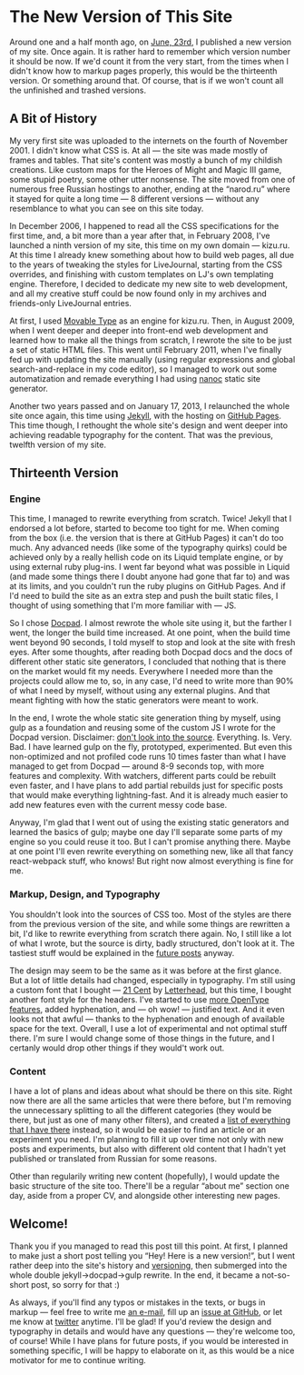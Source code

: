 # The New Version of This Site

Around one and a half month ago, on [June, 23rd](*yep "Yep, it was more than a month from the publishing of a site till I published this post — I wanted to see how the new site would work in production and fix some things here and there."), I published a new version of my site. Once again. It is rather hard to remember which version number it should be now. If we'd count it from the very start, from the times when I didn't know how to markup pages properly, this would be the thirteenth version. Or something around that. Of course, that is if we won't count all the unfinished and trashed versions.


## A Bit of History

My very first site was uploaded to the internets on the fourth of November 2001. I didn't know what CSS is. At all — the site was made mostly of frames and tables. That site's content was mostly a bunch of my childish creations. Like custom maps for the Heroes of Might and Magic III game, some stupid poetry, some other utter nonsense. The site moved from one of numerous free Russian hostings to another, ending at the “narod.ru” where it stayed for quite a long time — 8 different versions — without any resemblance to what you can see on this site today.

In December 2006, I happened to read all the CSS specifications for the first time, and, a bit more than a year after that, in February 2008, I've launched a ninth version of my site, this time on my own domain — kizu.ru. At this time I already knew something about how to build web pages, all due to the years of tweaking the styles for LiveJournal, starting from the CSS overrides, and finishing with custom templates on LJ's own templating engine. Therefore, I decided to dedicate my new site to web development, and all my creative stuff could be now found only in my archives and friends-only LiveJournal entries.

At first, I used [Movable Type](https://movabletype.org/) as an engine for kizu.ru. Then, in August 2009, when I went deeper and deeper into front-end web development and learned how to make all the things from scratch, I rewrote the site to be just a set of static HTML files. This went until February 2011, when I've finally fed up with updating the site manually (using regular expressions and global search-and-replace in my code editor), so I managed to work out some automatization and remade everything I had using [nanoc](http://nanoc.ws/) static site generator.

Another two years passed and on January 17, 2013, I relaunched the whole site once again, this time using [Jekyll](https://jekyllrb.com/), with the hosting on [GitHub Pages](https://pages.github.com/). This time though, I rethought the whole site's design and went deeper into achieving readable typography for the content. That was the previous, twelfth version of my site.

## Thirteenth Version

### Engine

This time, I managed to rewrite everything from scratch. Twice! Jekyll that I endorsed a lot before, started to become too tight for me. When coming from the box (i.e. the version that is there at GitHub Pages) it can't do too much. Any advanced needs (like some of the typography quirks) could be achieved only by a really hellish code on its Liquid template engine, or by using external ruby plug-ins. I went far beyond what was possible in Liquid (and made some things there I doubt anyone had gone that far to) and was at its limits, and you couldn't run the ruby plugins on GitHub Pages. And if I'd need to build the site as an extra step and push the built static files, I thought of using something that I'm more familiar with — JS.

So I chose [Docpad](http://docpad.org/). I almost rewrote the whole site using it, but the farther I went, the longer the build time increased. At one point, when the build time went beyond 90 seconds, I told myself to stop and look at the site with fresh eyes. After some thoughts, after reading both Docpad docs and the docs of different other static site generators, I concluded that nothing that is there on the market would fit my needs. Everywhere I needed more than the projects could allow me to, so, in any case, I'd need to write more than 90% of what I need by myself, without using any external plugins. And that meant fighting with how the static generators were meant to work.

In the end, I wrote the whole static site generation thing by myself, using gulp as a foundation and reusing some of the custom JS I wrote for the Docpad version. Disclaimer: [don't look into the source](*don-t "BTW, I made a [short talk](https://vimeo.com/album/2588576/video/77929464) with this exact name."). Everything. Is. Very. Bad. I have learned gulp on the fly, prototyped, experimented. But even this non-optimized and not profiled code runs 10 times faster than what I have managed to get from Docpad — around 8-9 seconds top, with more features and complexity. With watchers, different parts could be rebuilt even faster, and I have plans to add partial rebuilds just for specific posts that would make everything lightning-fast. And it is already much easier to add new features even with the current messy code base.

Anyway, I'm glad that I went out of using the existing static generators and learned the basics of gulp; maybe one day I'll separate some parts of my engine so you could reuse it too. But I can't promise anything there. Maybe at one point I'll even rewrite everything on something new, like all that fancy react-webpack stuff, who knows! But right now almost everything is fine for me.

### Markup, Design, and Typography

You shouldn't look into the sources of CSS too. Most of the styles are there from the previous version of the site, and while some things are rewritten a bit, I'd like to rewrite everything from scratch there again. No, I still like a lot of what I wrote, but the source is dirty, badly structured, don't look at it. The tastiest stuff would be explained in the [future posts](*i-swear "Yeah, I often overpromise all the new posts, but _for once_, I'm going to fulfill it, I swear! :)") anyway.

The design may seem to be the same as it was before at the first glance. But a lot of little details had changed, especially in typography. I'm still using a custom font that I bought — [21 Cent](http://www.myfonts.com/fonts/letterheadrussia/21-cent/) by [Letterhead](http://www.letterhead.ru/), but this time, I bought another font style for the headers. I've started to use [more OpenType features](*overused "Maybe even I've overused them somewhere just for the sake of demoing them."), added hyphenation, and — oh wow! — justified text. And it even looks not that awful — thanks to the hyphenation and enough of available space for the text. Overall, I use a lot of experimental and not optimal stuff there. I'm sure I would change some of those things in the future, and I certanly would drop other things if they would't work out.

### Content

I have a lot of plans and ideas about what should be there on this site. Right now there are all the same articles that were there before, but I'm removing the unnecessary splitting to all the different categories (they would be there, but just as one of many other filters), and created a [list of everything that I have there](/en/everything/) instead, so it would be easier to find an article or an experiment you need. I'm planning to fill it up over time not only with new posts and experiments, but also with different old content that I hadn't yet published or translated from Russian for some reasons.

Other than regularily writing new content (hopefully), I would update the basic structure of the site too. There'll be a regular “about me” section one day, aside from a proper CV, and alongside other interesting new pages.

## Welcome!

Thank you if you managed to read this post till this point. At first, I planned to make just a short post telling you “Hey! Here is a new version!”, but I went rather deep into the site's history and [versioning](*old-versions "Maybe one day I'll write more about all the different old versions. When I'll be ready."), then submerged into the whole double jekyll→docpad→gulp rewrite. In the end, it became a not-so-short post, so sorry for that :)

As always, if you'll find any typos or mistakes in the texts, or bugs in markup — feel free to write me [an e-mail](mailto:kizmarh@ya.ru), fill up an [issue at GitHub](gh:kizu/kizu.github.com/issues), or let me know at [twitter](@kizmarh) anytime. I'll be glad! If you'd review the design and typography in details and would have any questions — they're welcome too, of course! While I have plans for future posts, if you would be interested in something specific, I will be happy to elaborate on it, as this would be a nice motivator for me to continue writing.

